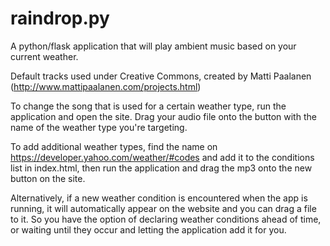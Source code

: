 raindrop.py
===========

A python/flask application that will play ambient music based on your current weather.

Default tracks used under Creative Commons, created by Matti Paalanen (http://www.mattipaalanen.com/projects.html)

To change the song that is used for a certain weather type, run the application and open the site.  Drag your audio file onto the button with the name of the weather type you're targeting. 

To add additional weather types, find the name on https://developer.yahoo.com/weather/#codes and add it to the conditions list in index.html, then run the application and drag the mp3 onto the new button on the site.

Alternatively, if a new weather condition is encountered when the app is running, it will automatically appear on the website and you can drag a file to it. So you have the option of declaring weather conditions ahead of time, or waiting until they occur and letting the application add it for you. 
